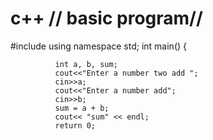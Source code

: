 # c++  // basic program//
#include<iostream>
using namespace std;
int main() {

              int a, b, sum;
              cout<<"Enter a number two add ";
              cin>>a;
              cout<<"Enter a number add";
              cin>>b;
              sum = a + b;
              cout<< "sum" << endl;
              return 0;
              
     
